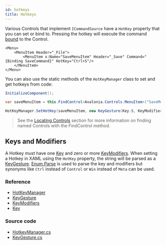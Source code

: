 ```yaml
---
id: hotkeys
title: Hotkeys
---
```


Various Controls that implement `ICommandSource` have a `HotKey` property that you can set or bind to. Pressing the hotkey will execute the command [bound](../data-binding/binding-to-commands) to the Control.

```markup
<Menu>
    <MenuItem Header="_File">
        <MenuItem x:Name="SaveMenuItem" Header="_Save" Command="{Binding SaveCommand}" HotKey="Ctrl+S"/>
    </MenuItem>
</Menu>
```

You can also use the static methods of the `HotKeyManager` class to set and get hotkeys from code:

```csharp
InitializeComponent();

var saveMenuItem = this.FindControl<Avalonia.Controls.MenuItem>("SaveMenuItem");

HotKeyManager.SetHotKey(saveMenuItem, new KeyGesture(Key.S, KeyModifiers.Control));
```

> See the [Locating Controls](../guides/basics/code-behind#locating-controls) section for more information on finding named Controls with the FindControl method.

## Keys and Modifiers

A Hotkey must have one [Key](http://reference.avaloniaui.net/api/Avalonia.Input/Key/) and zero or more [KeyModifiers](http://reference.avaloniaui.net/api/Avalonia.Input/KeyModifiers/). When setting a Hotkey in XAML using the `HotKey` property, the string will be parsed as a [KeyGesture](http://reference.avaloniaui.net/api/Avalonia.Input/KeyGesture/). [Enum.Parse](https://docs.microsoft.com/en-us/dotnet/api/system.enum.parse) is used to parse the key and modifiers but synonyms like `Ctrl` instead of `Control` or `Win` instead of `Meta` can be used.

### Reference

- [HotKeyManager](http://reference.avaloniaui.net/api/Avalonia.Controls/HotKeyManager/)
- [KeyGesture](http://reference.avaloniaui.net/api/Avalonia.Input/KeyGesture/)
- [KeyModifiers](http://reference.avaloniaui.net/api/Avalonia.Input/KeyModifiers/)
- [Key](http://reference.avaloniaui.net/api/Avalonia.Input/Key/)

### Source code

- [HotkeyManager.cs](https://github.com/AvaloniaUI/Avalonia/blob/master/src/Avalonia.Controls/HotkeyManager.cs)
- [KeyGesture.cs](https://github.com/AvaloniaUI/Avalonia/blob/master/src/Avalonia.Input/KeyGesture.cs)